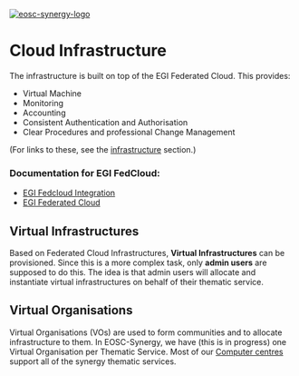 [![eosc-synergy-logo](https://www.eosc-synergy.eu/wp-content/uploads/logo-color-texto.png)](https://eosc-synergy.eu)
# Cloud Infrastructure

The infrastructure is built on top of the EGI Federated Cloud. This
provides:

- Virtual Machine
- Monitoring
- Accounting
- Consistent Authentication and Authorisation
- Clear Procedures and professional Change Management

(For links to these, see the [infrastructure](/infrastructure) section.)

### Documentation for EGI FedCloud:

- [EGI Fedcloud Integration](https://egi-federated-cloud-integration.readthedocs.io)
- [EGI Federated Cloud](https://egi-federated-cloud.readthedocs.io/en/latest/storage.html)


## Virtual Infrastructures

Based on Federated Cloud Infrastructures, **Virtual Infrastructures** can
be provisioned.  Since this is a more complex task, only **admin users**
are supposed to do this.  The idea is that admin users will allocate and
instantiate virtual infrastructures on behalf of their thematic service.

## Virtual Organisations

Virtual Organisations (VOs) are used to form communities and to allocate
infrastructure to them.  In EOSC-Synergy, we have (this is in progress)
one Virtual Organisation per Thematic Service. Most of our [Computer
centres](/infrastructure#sites) support all of the synergy thematic
services.



